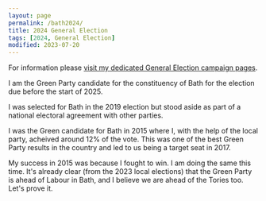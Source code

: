 ```yaml
---
layout: page
permalink: /bath2024/
title: 2024 General Election
tags: [2024, General Election]
modified: 2023-07-20
---
```


For information please <a href="https://dom4bath.org/">visit my dedicated General Election campaign pages</a>.

I am the Green Party candidate for the constituency of Bath for the election due before the start of 2025.

I was selected for Bath in the 2019 election but stood aside as part of a national electoral agreement with other parties.

I was the Green candidate for Bath in 2015 where I, with the help of the local party, acheived around 12% of the vote. This was one of the best Green Party results in the country and led to us being a target seat in 2017.

My success in 2015 was because I fought to win. I am doing the same this time. It's already clear (from the 2023 local elections) that the Green Party is ahead of Labour in Bath, and I believe we are ahead of the Tories too. Let's prove it.

